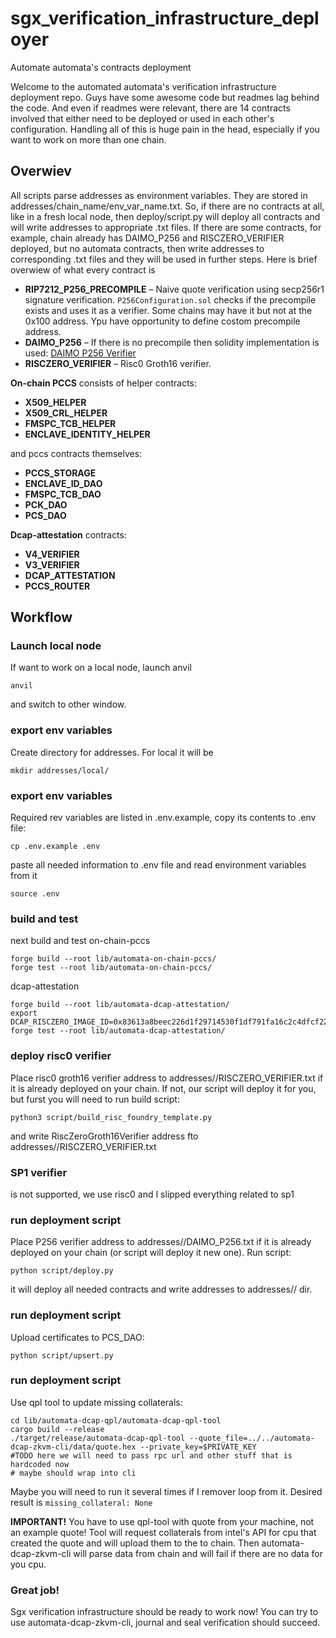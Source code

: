 # sgx_verification_infrastructure_deployer
Automate automata's contracts deployment

Welcome to the automated automata's verification infrastructure deployment repo. Guys have some awesome code but readmes lag behind the code. And even if readmes were relevant, there are 14 contracts involved that either need to be deployed or used in each other's configuration. Handling all of this is huge pain in the head, especially if you want to work on more than one chain.

## Overwiev
All scripts parse addresses as environment variables. They are stored in addresses/chain_name/env_var_name.txt. So, if there are no contracts at all, like in a fresh local node, then deploy/script.py will deploy all contracts and will write addresses to appropriate .txt files. If there are some contracts, for example, chain already has DAIMO_P256 and RISCZERO_VERIFIER deployed, but no automata contracts, then write addresses to corresponding .txt files and they will be used in further steps. Here is brief overwiew of what every contract is


- **RIP7212_P256_PRECOMPILE** – Naive quote verification using secp256r1 signature verification. `P256Configuration.sol` checks if the precompile exists and uses it as a verifier. Some chains may have it but not at the 0x100 address. Ypu have opportunity to define costom precompile address.
- **DAIMO_P256** – If there is no precompile then solidity implementation is used: [DAIMO P256 Verifier](https://github.com/daimo-eth/p256-verifier)
- **RISCZERO_VERIFIER** – Risc0 Groth16 verifier.


**On-chain PCCS** consists of helper contracts:
- **X509_HELPER**
- **X509_CRL_HELPER**
- **FMSPC_TCB_HELPER**
- **ENCLAVE_IDENTITY_HELPER**

and pccs contracts themselves:
- **PCCS_STORAGE**
- **ENCLAVE_ID_DAO**
- **FMSPC_TCB_DAO**
- **PCK_DAO**
- **PCS_DAO**

**Dcap-attestation** contracts:
- **V4_VERIFIER**
- **V3_VERIFIER**
- **DCAP_ATTESTATION**
- **PCCS_ROUTER**


## Workflow
### Launch local node
If want to work on a local node, launch anvil
```
anvil
```
and switch to other window.

### export env variables
Create directory for addresses. For local it will be
```
mkdir addresses/local/
```

### export env variables
Required rev variables are listed in .env.example, copy its contents to .env file:
```
cp .env.example .env
```
paste all needed information to .env file and read environment variables from it
```
source .env
```

### build and test
next build and test on-chain-pccs
```
forge build --root lib/automata-on-chain-pccs/
forge test --root lib/automata-on-chain-pccs/
```
dcap-attestation

```
forge build --root lib/automata-dcap-attestation/
export DCAP_RISCZERO_IMAGE_ID=0x83613a8beec226d1f29714530f1df791fa16c2c4dfcf22c50ab7edac59ca637f
forge test --root lib/automata-dcap-attestation/
```

### deploy risc0 verifier
Place risc0 groth16 verifier address to addresses/<your-chain>/RISCZERO_VERIFIER.txt if it is already deployed on your chain.
If not, our script will deploy it for you, but furst you will need to run build script:
```
python3 script/build_risc_foundry_template.py
```
and write RiscZeroGroth16Verifier address fto addresses/<your-chain>/RISCZERO_VERIFIER.txt

### SP1 verifier
is not supported, we use risc0 and I slipped everything related to sp1

### run deployment script
Place P256 verifier address to addresses/<your-chain>/DAIMO_P256.txt if it is already deployed on your chain (or script will deploy it new one). Run script:
```
python script/deploy.py
```
it will deploy all needed contracts and write addresses to addresses/<your-chain>/ dir.

### run deployment script
Upload certificates to PCS_DAO:
```
python script/upsert.py
```

### run deployment script
Use qpl tool to update missing collaterals:
```
cd lib/automata-dcap-qpl/automata-dcap-qpl-tool
cargo build --release
./target/release/automata-dcap-qpl-tool --quote_file=../../automata-dcap-zkvm-cli/data/quote.hex --private_key=$PRIVATE_KEY
#TODO here we will need to pass rpc url and other stuff that is hardcoded now
# maybe should wrap into cli
```
Maybe you will need to run it several times if I remover loop from it. Desired result is
```missing_collateral: None```

**IMPORTANT!** You have to use qpl-tool with quote from your machine, not an example quote! Tool will request collaterals from intel's API for cpu that created the quote and will upload them to the to chain. Then automata-dcap-zkvm-cli will parse data from chain and will fail if there are no data for you cpu.

### Great job!
Sgx verification infrastructure should be ready to work now! You can try to use automata-dcap-zkvm-cli, journal and seal verification should succeed.
